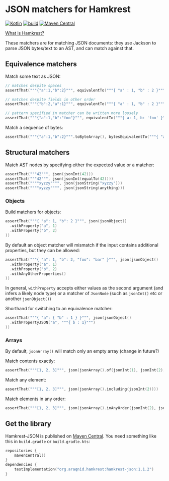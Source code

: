 JSON matchers for Hamkrest
==========================

[ ![Kotlin](https://img.shields.io/badge/kotlin-1.4.32-blue.svg)](http://kotlinlang.org)
[![build](https://github.com/araqnid/hamkrest-json/actions/workflows/build.yml/badge.svg)](https://github.com/araqnid/hamkrest-json/actions/workflows/build.yml)
[![Maven Central](https://img.shields.io/maven-central/v/org.araqnid.hamkrest/hamkrest-json.svg)](http://search.maven.org/#search%7Cga%7C1%7Cg%3A%22org.araqnid.hamkrest%22%20AND%20a%3A%22hamkrest-json%22)

[What is Hamkrest?](https://github.com/npryce/hamkrest)

These matchers are for matching JSON documents: they use Jackson to parse JSON bytes/text to an
AST, and can match against that.

Equivalence matchers
--------------------

Match some text as JSON:

```kotlin
// matches despite spaces
assertThat("""{"a":1,"b":2}""", equivalentTo("""{ "a" : 1, "b" : 2 }"""))
```

```kotlin
// matches despite fields in other order
assertThat("""{"b":2,"a":1}""", equivalentTo("""{ "a" : 1, "b" : 2 }"""))
```

```kotlin
// pattern specified in matcher can be written more loosely
assertThat("""{"a":1,"b":"foo"}""", equivalentTo("""{ a: 1, b: 'foo' }"""))
```

Match a sequence of bytes:

```kotlin
assertThat("""{"a":1,"b":2}""".toByteArray(), bytesEquivalentTo("""{ "a" : 1, "b" : 2 }"""))
```

Structural matchers
-------------------

Match AST nodes by specifying either the expected value or a matcher:

```kotlin
assertThat("""42""", json(jsonInt(42)))
assertThat("""42""", json(jsonInt(equalTo(42))))
assertThat(""""xyzzy"""", json(jsonString("xyzzy")))
assertThat(""""xyzzy"""", json(jsonString(anything)))
```

### Objects

Build matchers for objects:

```kotlin
assertThat("""{ "a": 1, "b": 2 }""", json(jsonObject()
  .withProperty("a", 1)
  .withProperty("b", 2)
))
```

By default an object matcher will mismatch if the input contains additional properties, but
they can be allowed:

```kotlin
assertThat("""{ "a": 1, "b": 2, "foo": "bar" }""", json(jsonObject()
  .withProperty("a", 1)
  .withProperty("b", 2)
  .withAnyOtherProperties()
))
```

In general, `withProperty` accepts either values as the second argument (and infers a
likely node type) or a matcher of `JsonNode` (such as `jsonInt()` etc or another `jsonObject()`)

Shorthand for switching to an equivalence matcher:

```kotlin
assertThat("""{ "a": { "b" : 1 } }""", json(jsonObject()
  .withPropertyJSON("a", """{ b : 1}""")
))
```

### Arrays

By default, `jsonArray()` will match only an empty array (change in future?)

Match contents exactly:

```kotlin
assertThat("""[1, 2, 3]""", json(jsonArray().of(jsonInt(1), jsonInt(2), jsonInt(3))))
```

Match any element:

```kotlin
assertThat("""[1, 2, 3]""", json(jsonArray().including(jsonInt(2))))
```

Match elements in any order:

```kotlin
assertThat("""[1, 2, 3]""", json(jsonArray().inAnyOrder(jsonInt(2), jsonInt(1), jsonInt(3))))
```

Get the library
---------------

Hamkrest-JSON is published on [Maven Central](https://search.maven.org). You need something like this in
`build.gradle` or `build.gradle.kts`:

```kotlin
repositories {
    mavenCentral()
}
dependencies {
    testImplementation("org.araqnid.hamkrest:hamkrest-json:1.1.2")
}
```
